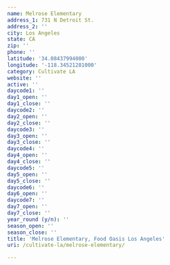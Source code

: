 ```yaml
---
name: Melrose Elementary
address_1: 731 N Detroit St.
address_2: ''
city: Los Angeles
state: CA
zip: ''
phone: ''
latitude: '34.08437994000'
longitude: '-118.34521281000'
category: Cultivate LA
website: ''
active: ''
daycode1: ''
day1_open: ''
day1_close: ''
daycode2: ''
day2_open: ''
day2_close: ''
daycode3: ''
day3_open: ''
day3_close: ''
daycode4: ''
day4_open: ''
day4_close: ''
daycode5: ''
day5_open: ''
day5_close: ''
daycode6: ''
day6_open: ''
daycode7: ''
day7_open: ''
day7_close: ''
year_round (y/n): ''
season_open: ''
season_close: ''
title: 'Melrose Elementary, Food Oasis Los Angeles'
uri: /cultivate-la/melrose-elementary/

---
```

